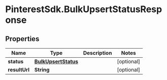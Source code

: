 # PinterestSdk.BulkUpsertStatusResponse

## Properties

Name | Type | Description | Notes
------------ | ------------- | ------------- | -------------
**status** | [**BulkUpsertStatus**](BulkUpsertStatus.md) |  | [optional] 
**resultUrl** | **String** |  | [optional] 


